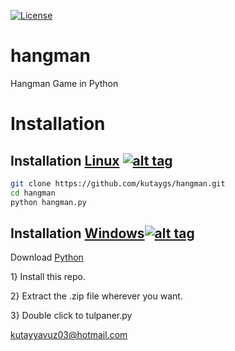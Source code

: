 [![License](https://img.shields.io/badge/License-MIT-blue.svg?style=flat-square)](https://github.com/kutaygs/tulpaner/blob/master/LICENSE) 

# hangman
Hangman Game in Python

# Installation

## Installation [Linux](https://wikipedia.org/wiki/Linux) [![alt tag](http://icons.iconarchive.com/icons/dakirby309/simply-styled/32/OS-Linux-icon.png)](https://fr.wikipedia.org/wiki/Linux)

```bash
git clone https://github.com/kutaygs/hangman.git
cd hangman
python hangman.py
```


## Installation [Windows](https://wikipedia.org/wiki/Microsoft_Windows)[![alt tag](http://icons.iconarchive.com/icons/yootheme/social-bookmark/32/social-windows-button-icon.png)](https://fr.wikipedia.org/wiki/Microsoft_Windows)


Download [Python](https://www.python.org/downloads/release/python-2714/)

1} Install this repo.



2} Extract the .zip file wherever you want.



3} Double click to tulpaner.py

kutayyavuz03@hotmail.com


